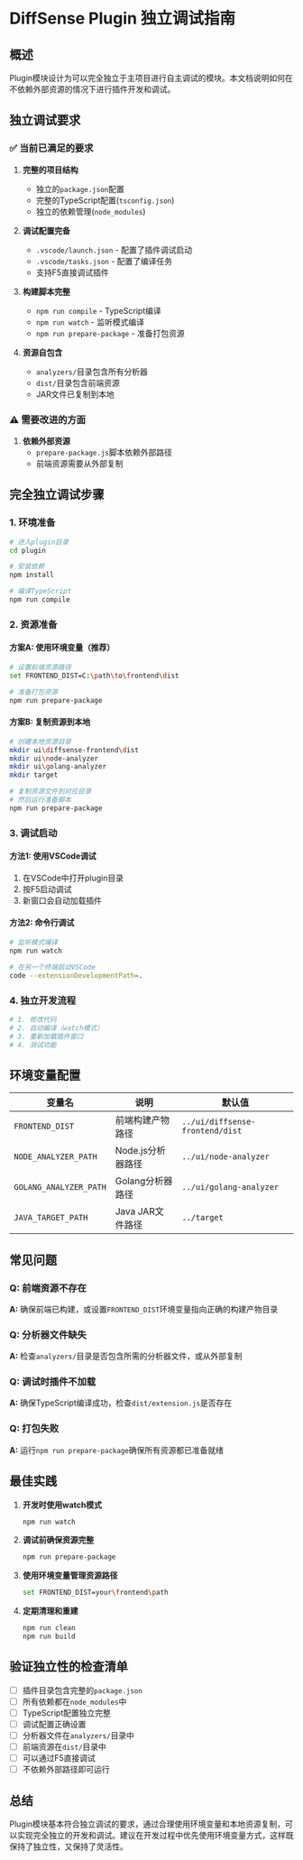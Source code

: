 # DiffSense Plugin 独立调试指南

## 概述

Plugin模块设计为可以完全独立于主项目进行自主调试的模块。本文档说明如何在不依赖外部资源的情况下进行插件开发和调试。

## 独立调试要求

### ✅ 当前已满足的要求

1. **完整的项目结构**
   - 独立的`package.json`配置
   - 完整的TypeScript配置(`tsconfig.json`)
   - 独立的依赖管理(`node_modules`)

2. **调试配置完备**
   - `.vscode/launch.json` - 配置了插件调试启动
   - `.vscode/tasks.json` - 配置了编译任务
   - 支持F5直接调试插件

3. **构建脚本完整**
   - `npm run compile` - TypeScript编译
   - `npm run watch` - 监听模式编译
   - `npm run prepare-package` - 准备打包资源

4. **资源自包含**
   - `analyzers/`目录包含所有分析器
   - `dist/`目录包含前端资源
   - JAR文件已复制到本地

### ⚠️ 需要改进的方面

1. **依赖外部资源**
   - `prepare-package.js`脚本依赖外部路径
   - 前端资源需要从外部复制

## 完全独立调试步骤

### 1. 环境准备

```bash
# 进入plugin目录
cd plugin

# 安装依赖
npm install

# 编译TypeScript
npm run compile
```

### 2. 资源准备

#### 方案A: 使用环境变量（推荐）
```bash
# 设置前端资源路径
set FRONTEND_DIST=C:\path\to\frontend\dist

# 准备打包资源
npm run prepare-package
```

#### 方案B: 复制资源到本地
```bash
# 创建本地资源目录
mkdir ui\diffsense-frontend\dist
mkdir ui\node-analyzer
mkdir ui\golang-analyzer
mkdir target

# 复制资源文件到对应目录
# 然后运行准备脚本
npm run prepare-package
```

### 3. 调试启动

#### 方法1: 使用VSCode调试
1. 在VSCode中打开plugin目录
2. 按F5启动调试
3. 新窗口会自动加载插件

#### 方法2: 命令行调试
```bash
# 监听模式编译
npm run watch

# 在另一个终端启动VSCode
code --extensionDevelopmentPath=.
```

### 4. 独立开发流程

```bash
# 1. 修改代码
# 2. 自动编译（watch模式）
# 3. 重新加载插件窗口
# 4. 测试功能
```

## 环境变量配置

| 变量名 | 说明 | 默认值 |
|--------|------|--------|
| `FRONTEND_DIST` | 前端构建产物路径 | `../ui/diffsense-frontend/dist` |
| `NODE_ANALYZER_PATH` | Node.js分析器路径 | `../ui/node-analyzer` |
| `GOLANG_ANALYZER_PATH` | Golang分析器路径 | `../ui/golang-analyzer` |
| `JAVA_TARGET_PATH` | Java JAR文件路径 | `../target` |

## 常见问题

### Q: 前端资源不存在
**A:** 确保前端已构建，或设置`FRONTEND_DIST`环境变量指向正确的构建产物目录

### Q: 分析器文件缺失
**A:** 检查`analyzers/`目录是否包含所需的分析器文件，或从外部复制

### Q: 调试时插件不加载
**A:** 确保TypeScript编译成功，检查`dist/extension.js`是否存在

### Q: 打包失败
**A:** 运行`npm run prepare-package`确保所有资源都已准备就绪

## 最佳实践

1. **开发时使用watch模式**
   ```bash
   npm run watch
   ```

2. **调试前确保资源完整**
   ```bash
   npm run prepare-package
   ```

3. **使用环境变量管理资源路径**
   ```bash
   set FRONTEND_DIST=your\frontend\path
   ```

4. **定期清理和重建**
   ```bash
   npm run clean
   npm run build
   ```

## 验证独立性的检查清单

- [ ] 插件目录包含完整的`package.json`
- [ ] 所有依赖都在`node_modules`中
- [ ] TypeScript配置独立完整
- [ ] 调试配置正确设置
- [ ] 分析器文件在`analyzers/`目录中
- [ ] 前端资源在`dist/`目录中
- [ ] 可以通过F5直接调试
- [ ] 不依赖外部路径即可运行

## 总结

Plugin模块基本符合独立调试的要求，通过合理使用环境变量和本地资源复制，可以实现完全独立的开发和调试。建议在开发过程中优先使用环境变量方式，这样既保持了独立性，又保持了灵活性。 